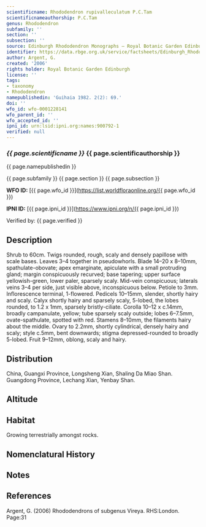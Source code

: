 ```yaml
---
scientificname: Rhododendron rupivalleculatum P.C.Tam
scientificnameauthorship: P.C.Tam
genus: Rhododendron
subfamily: ''
section: ''
subsection: ''
source: Edinburgh Rhododendron Monographs – Royal Botanic Garden Edinburgh
identifier: https://data.rbge.org.uk/service/factsheets/Edinburgh_Rhododendron_Monographs.xhtml
author: Argent, G.
created: '2006'
rights holder: Royal Botanic Garden Edinburgh
license: ''
tags:
- taxonomy
- Rhododendron
namepublishedin: 'Guihaia 1982. 2(2): 69.'
doi: ''
wfo_id: wfo-0001228141
wfo_parent_id: ''
wfo_accepted_id: ''
ipni_id: urn:lsid:ipni.org:names:900792-1
verified: null
---
```

### _{{ page.scientificname }}_ {{ page.scientificauthorship }}
 {{ page.namepublishedin }}

{{ page.subfamily }} {{ page.section }} {{ page.subsection }}

**WFO ID:** [{{ page.wfo_id }}](https://list.worldfloraonline.org/{{ page.wfo_id }})

**IPNI ID:** [{{ page.ipni_id }}](https://www.ipni.org/n/{{ page.ipni_id }})

Verified by: {{ page.verified }}



## Description
Shrub to 60cm. Twigs rounded, rough, scaly and densely papillose with scale bases. Leaves 3–4 together in pseudowhorls. Blade 14–20 x 8–10mm, spathulate-obovate; apex emarginate, apiculate with a small protruding gland; margin conspicuously recurved; base tapering; upper surface yellowish-green, lower paler, sparsely scaly. Mid-vein conspicuous; laterals veins 3–4 per side, just visible above, inconspicuous below. Petiole to 3mm. Inflorescence terminal, 1-flowered. Pedicels 10–15mm, slender, shortly hairy and scaly. Calyx shortly hairy and sparsely scaly, 5-lobed, the lobes rounded, to 1.2 x 1mm, sparsely bristly-ciliate. Corolla 10–12 x c.14mm, broadly campanulate, yellow; tube sparsely scaly outside; lobes 6–7.5mm, ovate-spathulate, spotted with red. Stamens 8–10mm, the filaments hairy about the middle. Ovary to 2.2mm, shortly cylindrical, densely hairy and scaly; style c.5mm, bent downwards; stigma depressed-rounded to broadly 5-lobed. Fruit 9–12mm, oblong, scaly and hairy.

## Distribution
China, Guangxi Province, Longsheng Xian, Shaling Da Miao Shan. Guangdong Province, Lechang Xian, Yenbay Shan.

## Altitude


## Habitat
Growing terrestrially amongst rocks.

## Nomenclatural History

                       
## Notes


## References

Argent, G. (2006) Rhododendrons of subgenus Vireya. RHS:London. Page:31

